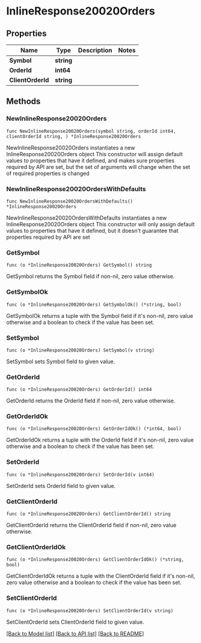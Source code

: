 # InlineResponse20020Orders

## Properties

Name | Type | Description | Notes
------------ | ------------- | ------------- | -------------
**Symbol** | **string** |  | 
**OrderId** | **int64** |  | 
**ClientOrderId** | **string** |  | 

## Methods

### NewInlineResponse20020Orders

`func NewInlineResponse20020Orders(symbol string, orderId int64, clientOrderId string, ) *InlineResponse20020Orders`

NewInlineResponse20020Orders instantiates a new InlineResponse20020Orders object
This constructor will assign default values to properties that have it defined,
and makes sure properties required by API are set, but the set of arguments
will change when the set of required properties is changed

### NewInlineResponse20020OrdersWithDefaults

`func NewInlineResponse20020OrdersWithDefaults() *InlineResponse20020Orders`

NewInlineResponse20020OrdersWithDefaults instantiates a new InlineResponse20020Orders object
This constructor will only assign default values to properties that have it defined,
but it doesn't guarantee that properties required by API are set

### GetSymbol

`func (o *InlineResponse20020Orders) GetSymbol() string`

GetSymbol returns the Symbol field if non-nil, zero value otherwise.

### GetSymbolOk

`func (o *InlineResponse20020Orders) GetSymbolOk() (*string, bool)`

GetSymbolOk returns a tuple with the Symbol field if it's non-nil, zero value otherwise
and a boolean to check if the value has been set.

### SetSymbol

`func (o *InlineResponse20020Orders) SetSymbol(v string)`

SetSymbol sets Symbol field to given value.


### GetOrderId

`func (o *InlineResponse20020Orders) GetOrderId() int64`

GetOrderId returns the OrderId field if non-nil, zero value otherwise.

### GetOrderIdOk

`func (o *InlineResponse20020Orders) GetOrderIdOk() (*int64, bool)`

GetOrderIdOk returns a tuple with the OrderId field if it's non-nil, zero value otherwise
and a boolean to check if the value has been set.

### SetOrderId

`func (o *InlineResponse20020Orders) SetOrderId(v int64)`

SetOrderId sets OrderId field to given value.


### GetClientOrderId

`func (o *InlineResponse20020Orders) GetClientOrderId() string`

GetClientOrderId returns the ClientOrderId field if non-nil, zero value otherwise.

### GetClientOrderIdOk

`func (o *InlineResponse20020Orders) GetClientOrderIdOk() (*string, bool)`

GetClientOrderIdOk returns a tuple with the ClientOrderId field if it's non-nil, zero value otherwise
and a boolean to check if the value has been set.

### SetClientOrderId

`func (o *InlineResponse20020Orders) SetClientOrderId(v string)`

SetClientOrderId sets ClientOrderId field to given value.



[[Back to Model list]](../README.md#documentation-for-models) [[Back to API list]](../README.md#documentation-for-api-endpoints) [[Back to README]](../README.md)


